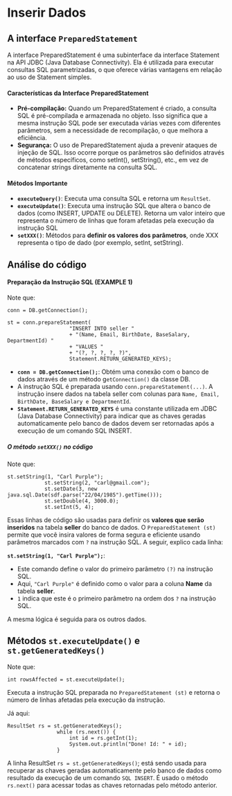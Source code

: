 # Inserir Dados

## A interface **`PreparedStatement`**

A interface PreparedStatement é uma subinterface da interface Statement na API JDBC (Java Database Connectivity). Ela é utilizada para executar consultas SQL parametrizadas, o que oferece várias vantagens em relação ao uso de Statement simples.

#### Características da Interface PreparedStatement
- **Pré-compilação:** Quando um PreparedStatement é criado, a consulta SQL é pré-compilada e armazenada no objeto. Isso significa que a mesma instrução SQL pode ser executada várias vezes com diferentes parâmetros, sem a necessidade de recompilação, o que melhora a eficiência.
- **Segurança:** O uso de PreparedStatement ajuda a prevenir ataques de injeção de SQL. Isso ocorre porque os parâmetros são definidos através de métodos específicos, como setInt(), setString(), etc., em vez de concatenar strings diretamente na consulta SQL.
#### Métodos Importante
  - **`executeQuery()`**: Executa uma consulta SQL e retorna um `ResultSet`.
  - **`executeUpdate()`**: Executa uma instrução SQL que altera o banco de dados (como INSERT, UPDATE ou DELETE). Retorna um valor inteiro que representa o número de linhas que foram afetadas pela execução da instrução SQL
  - **`setXXX()`**: Métodos para **definir os valores dos parâmetros**, onde XXX representa o tipo de dado (por exemplo, setInt, setString).

## Análise do código

#### Preparação da Instrução SQL (EXAMPLE 1)

Note que: 

    conn = DB.getConnection();

    st = conn.prepareStatement(
                        "INSERT INTO seller "
                        + "(Name, Email, BirthDate, BaseSalary, DepartmentId) "
                        + "VALUES "
                        + "(?, ?, ?, ?, ?)", 
                        Statement.RETURN_GENERATED_KEYS);

- **`conn = DB.getConnection();`**: Obtém uma conexão com o banco de dados através de um método g`etConnection()` da classe DB.
- A instrução SQL é preparada usando `conn.prepareStatement(...)`. A instrução insere dados na tabela seller com colunas para `Name, Email, BirthDate, BaseSalary e DepartmentId`.
- **`Statement.RETURN_GENERATED_KEYS`** é uma constante utilizada em JDBC (Java Database Connectivity) para indicar que as chaves geradas automaticamente pelo banco de dados devem ser retornadas após a execução de um comando SQL INSERT.

##### O método `setXXX()` no código

Note que:

    st.setString(1, "Carl Purple");
                st.setString(2, "carl@gmail.com");
                st.setDate(3, new java.sql.Date(sdf.parse("22/04/1985").getTime()));
                st.setDouble(4, 3000.0);
                st.setInt(5, 4);

Essas linhas de código são usadas para definir os **valores que serão inseridos** na tabela **seller** do banco de dados. O `PreparedStatement (st)` permite que você insira valores de forma segura e eficiente usando parâmetros marcados com `?` na instrução SQL. A seguir, explico cada linha:

**`st.setString(1, "Carl Purple");`**:

  - Este comando define o valor do primeiro parâmetro `(?)` na instrução SQL.
  - Aqui, `"Carl Purple"` é definido como o valor para a coluna **Name** da tabela **seller**.
  - `1` indica que este é o primeiro parâmetro na ordem dos `?` na instrução SQL.

A mesma lógica é seguida para os outros dados.

## Métodos `st.executeUpdate()` e `st.getGeneratedKeys()`

Note que:

    int rowsAffected = st.executeUpdate();

Executa a instrução SQL preparada no `PreparedStatement (st)` e retorna o número de linhas afetadas pela execução da instrução.

Já aqui:

    ResultSet rs = st.getGeneratedKeys();
                    while (rs.next()) {
                        int id = rs.getInt(1);
                        System.out.println("Done! Id: " + id);
                    }

A linha ResultSet `rs = st.getGeneratedKeys()`; está sendo usada para recuperar as chaves geradas automaticamente pelo banco de dados como resultado da execução de um comando `SQL INSERT`. É usado o método `rs.next()` para acessar todas as chaves retornadas pelo método anterior.